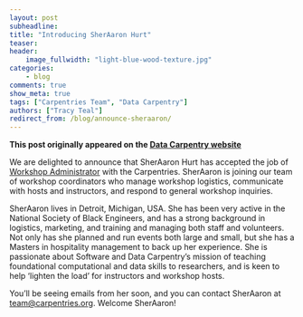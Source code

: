 ```yaml
---
layout: post
subheadline:
title: "Introducing SherAaron Hurt"
teaser:
header:
    image_fullwidth: "light-blue-wood-texture.jpg"
categories:
    - blog
comments: true
show_meta: true
tags: ["Carpentries Team", "Data Carpentry"]
authors: ["Tracy Teal"]
redirect_from: /blog/announce-sheraaron/
--- 
```


**This post originally appeared on the [Data Carpentry website](https://datacarpentry.org)**

We are delighted to announce that SherAaron Hurt has accepted the job of [Workshop Administrator](http://www.datacarpentry.org/blog/ws-admin/) with the Carpentries. SherAaron is joining our team of workshop coordinators who manage workshop logistics, communicate with hosts and instructors, and respond to general workshop inquiries.

SherAaron lives in Detroit, Michigan, USA. She has been very active in the National Society of Black Engineers, and has a strong background in logistics, marketing, and training and managing both staff and volunteers. Not only has she planned and run events both large and small, but she has a Masters in hospitality management to back up her experience. She is passionate about Software and Data Carpentry’s mission of teaching foundational computational and data skills to researchers, and is keen to help ‘lighten the load’ for instructors and workshop hosts.

You’ll be seeing emails from her soon, and you can contact SherAaron at team@carpentries.org. Welcome SherAaron!
